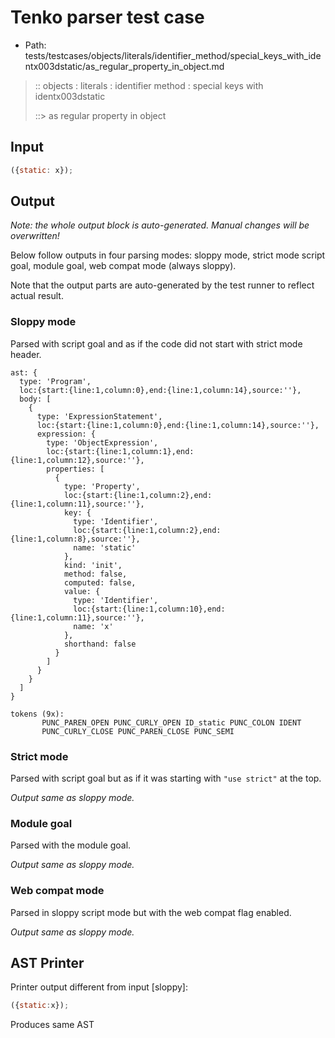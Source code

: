 # Tenko parser test case

- Path: tests/testcases/objects/literals/identifier_method/special_keys_with_identx003dstatic/as_regular_property_in_object.md

> :: objects : literals : identifier method : special keys with identx003dstatic
>
> ::> as regular property in object

## Input

`````js
({static: x});
`````

## Output

_Note: the whole output block is auto-generated. Manual changes will be overwritten!_

Below follow outputs in four parsing modes: sloppy mode, strict mode script goal, module goal, web compat mode (always sloppy).

Note that the output parts are auto-generated by the test runner to reflect actual result.

### Sloppy mode

Parsed with script goal and as if the code did not start with strict mode header.

`````
ast: {
  type: 'Program',
  loc:{start:{line:1,column:0},end:{line:1,column:14},source:''},
  body: [
    {
      type: 'ExpressionStatement',
      loc:{start:{line:1,column:0},end:{line:1,column:14},source:''},
      expression: {
        type: 'ObjectExpression',
        loc:{start:{line:1,column:1},end:{line:1,column:12},source:''},
        properties: [
          {
            type: 'Property',
            loc:{start:{line:1,column:2},end:{line:1,column:11},source:''},
            key: {
              type: 'Identifier',
              loc:{start:{line:1,column:2},end:{line:1,column:8},source:''},
              name: 'static'
            },
            kind: 'init',
            method: false,
            computed: false,
            value: {
              type: 'Identifier',
              loc:{start:{line:1,column:10},end:{line:1,column:11},source:''},
              name: 'x'
            },
            shorthand: false
          }
        ]
      }
    }
  ]
}

tokens (9x):
       PUNC_PAREN_OPEN PUNC_CURLY_OPEN ID_static PUNC_COLON IDENT
       PUNC_CURLY_CLOSE PUNC_PAREN_CLOSE PUNC_SEMI
`````

### Strict mode

Parsed with script goal but as if it was starting with `"use strict"` at the top.

_Output same as sloppy mode._

### Module goal

Parsed with the module goal.

_Output same as sloppy mode._

### Web compat mode

Parsed in sloppy script mode but with the web compat flag enabled.

_Output same as sloppy mode._

## AST Printer

Printer output different from input [sloppy]:

````js
({static:x});
````

Produces same AST
